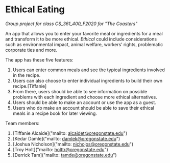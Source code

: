 # Ethical Eating
*Group project for class CS_361_400_F2020 for "The Coasters"*

An app that allows you to enter your favorite meal or ingredients for a meal and transform it to be more ethical.
*Ethical* could include considerations such as environmental impact, animal welfare, workers’ rights, problematic 
corporate ties and more.

The app has these five features:
1. Users can enter common meals and see the typical ingredients involved in the recipe.
2. Users can also choose to enter individual ingredients to build their own recipe.[Tiffanie]
3. From there, users should be able to see information on possible problems with each ingredient and choose more ethical alternatives.
4. Users should be able to make an account or use the app as a guest.
5. Users who do make an account should be able to save their ethical meals in a recipe book for later viewing.

Team members:
1. [Tiffanie Alcaide]("mailto: alcaidet@oregonstate.edu")
2. [Kedar Damle]("mailto: damlek@oregonstate.edu")
3. [Joshua Nicholson]("mailto: nichojos@oregonstate.edu")
4. [Troy Holt]("mailto: holttr@oregonstate.edu")
5. [Derrick Tam]("mailto: tamde@oregonstate.edu")
